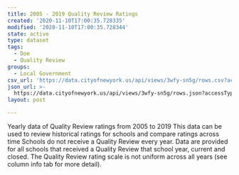 ```yaml
---
title: 2005 - 2019 Quality Review Ratings
created: '2020-11-10T17:00:35.728335'
modified: '2020-11-10T17:00:35.728344'
state: active
type: dataset
tags:
  - Doe
  - Quality Review
groups:
  - Local Government
csv_url: 'https://data.cityofnewyork.us/api/views/3wfy-sn5g/rows.csv?accessType=DOWNLOAD'
json_url: >-
  https://data.cityofnewyork.us/api/views/3wfy-sn5g/rows.json?accessType=DOWNLOAD
layout: post

---
```

Yearly data of Quality Review ratings from 2005 to 2019
This data can be used to review historical ratings for schools and compare ratings across time
Schools do not receive a Quality Review every year. Data are provided for all schools that received a Quality Review that school year, current and closed. The Quality Review rating scale is not uniform across all years (see column info tab for more detail).
